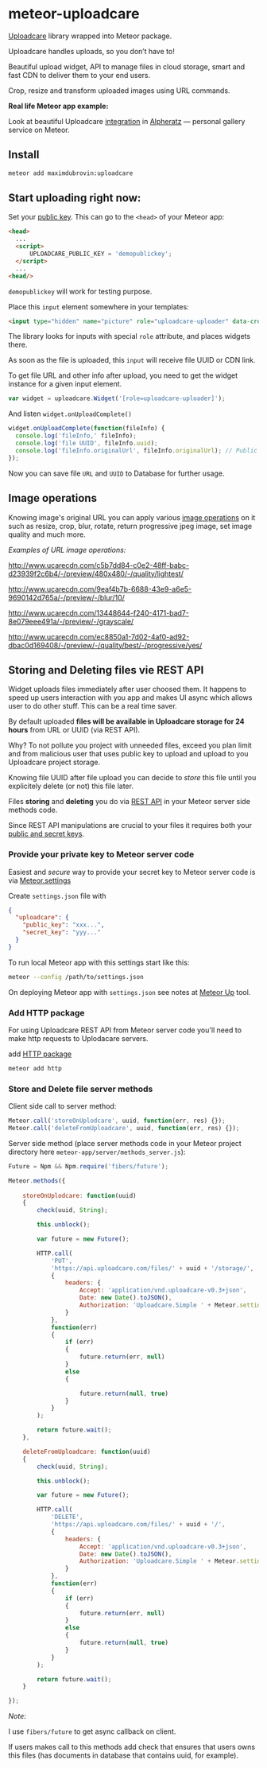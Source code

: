 # meteor-uploadcare

<a href="https://uploadcare.com" target="_blank">Uploadcare</a> library wrapped into Meteor package.

Uploadcare handles uploads, so you don’t have to!

Beautiful upload widget, API to manage files in cloud storage, smart and fast CDN to deliver them to your end users.

Crop, resize and transform uploaded images using URL commands.

__Real life Meteor app example:__

Look at beautiful Uploadcare <a href="https://vimeo.com/111023471" target="_blank">integration</a> in <a href="https://alpheratz.co" target="_blank"> Alpheratz</a> — personal gallery service on Meteor.

## Install

```bash
meteor add maximdubrovin:uploadcare
```

## Start uploading right now:

Set your <a href="https://uploadcare.com/documentation/widget/#UPLOADCARE_PUBLIC_KEY" target="_blank">public key</a>. This can go to the `<head>` of your Meteor app:
```html
<head>
  ...
  <script>
      UPLOADCARE_PUBLIC_KEY = 'demopublickey';
  </script>
  ...
<head/>
```

`demopublickey` will work for testing purpose.

Place this `input` element somewhere in your templates:

```html
<input type="hidden" name="picture" role="uploadcare-uploader" data-crop />
```

The library looks for inputs with special `role` attribute, and places widgets there. 

As soon as the file is uploaded, this `input` will receive file UUID or CDN link. 

To get file URL and other info after upload, you need to get the widget instance for a given input element.

```javascript
var widget = uploadcare.Widget('[role=uploadcare-uploader]');
```

And listen `widget.onUploadComplete()`

```javascript
widget.onUploadComplete(function(fileInfo) {
  console.log('fileInfo,' fileInfo);
  console.log('file UUID', fileInfo.uuid);
  console.log('fileInfo.originalUrl', fileInfo.originalUrl); // Public file CDN URL without any operations.
});
```

Now you can save file `URL` and  `UUID`  to Database for further usage.

## Image operations

Knowing image's original URL you can apply various <a href="https://uploadcare.com/documentation/cdn/#image-operations" target="_blank">image operations</a> on it such as resize, crop, blur, rotate, return progressive jpeg image,  set image quality and much more.

_Examples of URL image operations:_

http://www.ucarecdn.com/c5b7dd84-c0e2-48ff-babc-d23939f2c6b4/-/preview/480x480/-/quality/lightest/

http://www.ucarecdn.com/9eaf4b7b-6688-43e9-a6e5-9690142d765a/-/preview/-/blur/10/

http://www.ucarecdn.com/13448644-f240-4171-bad7-8e079eee491a/-/preview/-/grayscale/

http://www.ucarecdn.com/ec8850a1-7d02-4af0-ad92-dbac0d169408/-/preview/-/quality/best/-/progressive/yes/

## Storing and Deleting files vie REST API

Widget uploads files immediately after user choosed them. It happens to speed up users interaction with you app and makes UI async which allows user to do other stuff. This can be a real time saver.

By default uploaded __files will be available in Uploadcare storage for 24 hours__ from URL or UUID (via REST API). 

Why? To not pollute you project with unneeded files, exceed you plan limit and from malicious user that uses public key to upload and upload to you Uploadcare project storage.

Knowing file UUID after file upload you can decide to _store_ this file until you explicitely delete (or not) this file later.

Files __storing__ and __deleting__ you do via <a href="https://uploadcare.com/documentation/rest/" target="_blank">REST API</a> in your Meteor server side methods code.

Since REST API manipulations are crucial to your files it requires both your <a href="https://uploadcare.com/documentation/keys/" target="_blank">public and secret keys</a>.


### Provide your private key to Meteor server code

Easiest and _secure_ way to provide your secret key to Meteor server code is via <a href="http://docs.meteor.com/#/full/meteor_settings" target="_blank">Meteor.settings</a>

Create `settings.json` file with

```json
{
  "uploadcare": {
  	"public_key": "xxx...",
  	"secret_key": "yyy..."
  }
}
```

To run local Meteor app with this settings start like this:
```bash
meteor --config /path/to/settings.json
```

On deploying Meteor app with `settings.json` see notes at <a href="https://github.com/arunoda/meteor-up" target="_blank">Meteor Up</a> tool.

### Add HTTP package

For using Uploadcare REST API from Meteor server code you'll need to make http requests to Uplodacare servers.

add <a href="http://docs.meteor.com/#/full/http" target="_blank">HTTP package</a>

```bash
meteor add http
```

### Store and Delete file server methods

Client side call to server method:

```javascript
Meteor.call('storeOnUplodcare', uuid, function(err, res) {});
Meteor.call('deleteFromUploadcare', uuid, function(err, res) {});
```

Server side method (place server methods code in your Meteor project directory here `meteor-app/server/methods_server.js`):

```javascript
Future = Npm && Npm.require('fibers/future');

Meteor.methods({
	
	storeOnUplodcare: function(uuid)
	{
		check(uuid, String);

		this.unblock();

		var future = new Future();

		HTTP.call(
			'PUT',
			'https://api.uploadcare.com/files/' + uuid + '/storage/',
			{
				headers: {
					Accept: 'application/vnd.uploadcare-v0.3+json',
					Date: new Date().toJSON(),
					Authorization: 'Uploadcare.Simple ' + Meteor.settings.uploadcare.public_key + ':' + Meteor.settings.uploadcare.secret_key
				}
			},
			function(err)
			{
				if (err)
				{
					future.return(err, null)
				}
				else
				{

					future.return(null, true)
				}
			}
		);

		return future.wait();
	},

	deleteFromUploadcare: function(uuid)
	{
		check(uuid, String);

		this.unblock();

		var future = new Future();

		HTTP.call(
			'DELETE',
			'https://api.uploadcare.com/files/' + uuid + '/',
			{
				headers: {
					Accept: 'application/vnd.uploadcare-v0.3+json',
					Date: new Date().toJSON(),
					Authorization: 'Uploadcare.Simple ' + Meteor.settings.uploadcare.public_key + ':' + Meteor.settings.uploadcare.secret_key
				}
			},
			function(err)
			{
				if (err)
				{
					future.return(err, null)
				}
				else
				{
					future.return(null, true)
				}
			}
		);

		return future.wait();
	}

});
```

_Note:_

I use `fibers/future` to get async callback on client.

If users makes call to this methods add check that ensures that users owns this files (has documents in database that contains uuid, for example).


